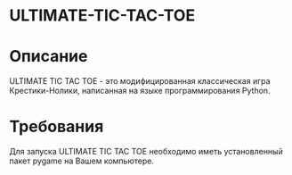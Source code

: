 # ULTIMATE-TIC-TAC-TOE

# Описание
ULTIMATE TIC TAC TOE - это модифицированная классическая игра Крестики-Нолики, написанная на языке программирования Python.

# Требования 
Для запуска ULTIMATE TIC TAC TOE необходимо иметь установленный пакет pygame на Вашем компьютере.
